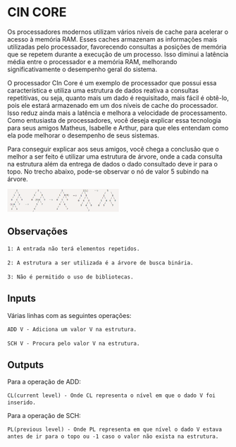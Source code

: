 # CIN CORE
Os processadores modernos utilizam vários níveis de cache para acelerar o acesso à memória RAM. Esses caches armazenam as informações mais utilizadas pelo processador, favorecendo consultas a posições de memória que se repetem durante a execução de um processo. Isso diminui a latência média entre o processador e a memória RAM, melhorando significativamente o desempenho geral do sistema.

O processador CIn Core é um exemplo de processador que possui essa característica e utiliza uma estrutura de dados reativa a consultas repetitivas, ou seja, quanto mais um dado é requisitado, mais fácil é obtê-lo, pois ele estará armazenado em um dos níveis de cache do processador. Isso reduz ainda mais a latência e melhora a velocidade de processamento. Como entusiasta de processadores, você deseja explicar essa tecnologia para seus amigos Matheus, Isabelle e Arthur, para que eles entendam como ela pode melhorar o desempenho de seus sistemas.

Para conseguir explicar aos seus amigos, você chega a conclusão que o melhor a ser feito é utilizar uma estrutura de árvore, onde a cada consulta na estrutura além da entrega de dados o dado consultado deve ir para o topo. No trecho abaixo, pode-se observar o nó de valor 5 subindo na árvore.

<img src='./trees.png'>

## Observações
```
1: A entrada não terá elementos repetidos.

2: A estrutura a ser utilizada é a árvore de busca binária.

3: Não é permitido o uso de bibliotecas.
```

## Inputs
Várias linhas com as seguintes operações:
```
ADD V - Adiciona um valor V na estrutura.

SCH V - Procura pelo valor V na estrutura.
```

## Outputs
Para a operação de ADD:
```
CL(current level) - Onde CL representa o nível em que o dado V foi inserido.
```
Para a operação de SCH:
```
PL(previous level) - Onde PL representa em que nível o dado V estava antes de ir para o topo ou -1 caso o valor não exista na estrutura.
```